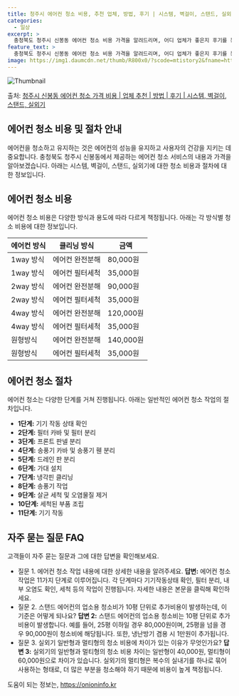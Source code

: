 ```yaml
---
title: 청주시 에어컨 청소 비용, 추천 업체, 방법, 후기 | 시스템, 벽걸이, 스탠드, 실외기
categories:
  - 일상
excerpt: >
  충청북도 청주시 신봉동 에어컨 청소 비용 가격을 알려드리며, 어디 업체가 좋은지 후기를 통해 알아보겠습니다. 현재 글에서는 시스템, 벽걸이, 스탠드, 실외기 각각에 대해 청소 비용이 나와 있으니 참고하시면 되겠습니다. 에어컨 분해 청소 방법 보기 👈 클릭셀프 에어컨 청소 방법 보기👈 클릭청주시 신봉동 에어컨 청소 비용시스템에어컨 방식클리닝방식금액1way 방식에어컨 완전분해80,000원1way 방식에어컨 필터세척35,000원2way 방식에어컨 완전분해90,000원2way 방식에어컨 필터세척35,000원4way 방식에어컨 완전분해120,000원4way 방식에어컨 필터세척35,000원원형방식에어컨 완전분해140,000원원형방식에어컨 필터세척35,000원에어컨 청소 견적 샘플 보기 👈 클릭에어컨 냄새의 원인에어..
feature_text: >
  충청북도 청주시 신봉동 에어컨 청소 비용 가격을 알려드리며, 어디 업체가 좋은지 후기를 통해 알아보겠습니다. 현재 글에서는 시스템, 벽걸이, 스탠드, 실외기 각각에 대해 청소 비용이 나와 있으니 참고하시면 되겠습니다. 에어컨 분해 청소 방법 보기 👈 클릭셀프 에어컨 청소 방법 보기👈 클릭청주시 신봉동 에어컨 청소 비용시스템에어컨 방식클리닝방식금액1way 방식에어컨 완전분해80,000원1way 방식에어컨 필터세척35,000원2way 방식에어컨 완전분해90,000원2way 방식에어컨 필터세척35,000원4way 방식에어컨 완전분해120,000원4way 방식에어컨 필터세척35,000원원형방식에어컨 완전분해140,000원원형방식에어컨 필터세척35,000원에어컨 청소 견적 샘플 보기 👈 클릭에어컨 냄새의 원인에어..
image: https://img1.daumcdn.net/thumb/R800x0/?scode=mtistory2&fname=https%3A%2F%2Fblog.kakaocdn.net%2Fdn%2FcuW85R%2FbtsHz4GzGiZ%2Fyf5oOUqPJ5b0ETG4ku92l0%2Fimg.webp
---
```


![Thumbnail](https://img1.daumcdn.net/thumb/R800x0/?scode=mtistory2&fname=https%3A%2F%2Fblog.kakaocdn.net%2Fdn%2FcuW85R%2FbtsHz4GzGiZ%2Fyf5oOUqPJ5b0ETG4ku92l0%2Fimg.webp)

<p>출처: <a href="https://onioninfo.kr/entry/%EC%B2%AD%EC%A3%BC%EC%8B%9C-%EC%8B%A0%EB%B4%89%EB%8F%99-%EC%97%90%EC%96%B4%EC%BB%A8-%EC%B2%AD%EC%86%8C-%EA%B0%80%EA%B2%A9-%EB%B9%84%EC%9A%A9-%EC%97%85%EC%B2%B4-%EC%B6%94%EC%B2%9C-%EB%B0%A9%EB%B2%95-%ED%9B%84%EA%B8%B0-%EC%8B%9C%EC%8A%A4%ED%85%9C-%EB%B2%BD%EA%B1%B8%EC%9D%B4-%EC%8A%A4%ED%83%A0%EB%93%9C-%EC%8B%A4%EC%99%B8%EA%B8%B0" rel="dofollow">청주시 신봉동 에어컨 청소 가격 비용 | 업체 추천 | 방법 | 후기 | 시스템, 벽걸이, 스탠드, 실외기</a> </p>

## 에어컨 청소 비용 및 절차 안내

에어컨을 청소하고 유지하는 것은 에어컨의 성능을 유지하고 사용자의 건강을 지키는 데 중요합니다. 충청북도 청주시 신봉동에서 제공하는 에어컨
청소 서비스의 내용과 가격을 알아보겠습니다. 아래는 시스템, 벽걸이, 스탠드, 실외기에 대한 청소 비용과 절차에 대한 정보입니다.

## 에어컨 청소 비용

에어컨 청소 비용은 다양한 방식과 용도에 따라 다르게 책정됩니다. 아래는 각 방식별 청소 비용에 대한 정보입니다.

**에어컨 방식** | **클리닝 방식** | **금액**  
---|---|---  
1way 방식 | 에어컨 완전분해 | 80,000원  
1way 방식 | 에어컨 필터세척 | 35,000원  
2way 방식 | 에어컨 완전분해 | 90,000원  
2way 방식 | 에어컨 필터세척 | 35,000원  
4way 방식 | 에어컨 완전분해 | 120,000원  
4way 방식 | 에어컨 필터세척 | 35,000원  
원형방식 | 에어컨 완전분해 | 140,000원  
원형방식 | 에어컨 필터세척 | 35,000원  
  
## 에어컨 청소 절차

에어컨 청소는 다양한 단계를 거쳐 진행됩니다. 아래는 일반적인 에어컨 청소 작업의 절차입니다.

  * **1단계:** 기기 작동 상태 확인
  * **2단계:** 필터 카바 및 필터 분리
  * **3단계:** 프론트 판넬 분리
  * **4단계:** 송풍기 카바 및 송풍기 휀 분리
  * **5단계:** 드레인 판 분리
  * **6단계:** 가대 설치
  * **7단계:** 냉각핀 클리닝
  * **8단계:** 송풍기 작업
  * **9단계:** 살균 세척 및 오염물질 제거
  * **10단계:** 세척된 부품 조립
  * **11단계:** 기기 작동

## 자주 묻는 질문 FAQ

고객들이 자주 묻는 질문과 그에 대한 답변을 확인해보세요.

  * 질문 1. 에어컨 청소 작업 내용에 대한 상세한 내용을 알려주세요. **답변:** 에어컨 청소 작업은 11가지 단계로 이루어집니다. 각 단계마다 기기작동상태 확인, 필터 분리, 내부 오염도 확인, 세척 등의 작업이 진행됩니다. 자세한 내용은 본문을 클릭해 확인하세요.
  * 질문 2. 스탠드 에어컨의 업소용 청소비가 10평 단위로 추가비용이 발생하는데, 이 기준은 어떻게 되나요? **답변 2:** 스탠드 에어컨의 업소용 청소비는 10평 단위로 추가비용이 발생합니다. 예를 들어, 25평 이하일 경우 80,000원이며, 25평을 넘을 경우 90,000원이 청소비에 해당됩니다. 또한, 냉난방기 겸용 시 1만원이 추가됩니다.
  * 질문 3. 실외기 일반형과 멀티형의 청소 비용에 차이가 있는 이유가 무엇인가요? **답변 3:** 실외기의 일반형과 멀티형의 청소 비용 차이는 일반형이 40,000원, 멀티형이 60,000원으로 차이가 있습니다. 실외기의 멀티형은 복수의 실내기를 하나로 묶어 사용하는 형태로, 더 많은 부분을 청소해야 하기 때문에 비용이 높게 책정됩니다.

 

도움이 되는 정보는, <a href="https://onioninfo.kr" rel="dofollow">https://onioninfo.kr</a>



